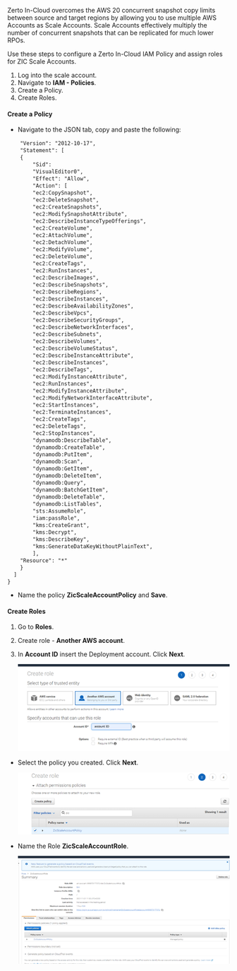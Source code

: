 Zerto In-Cloud overcomes the AWS 20 concurrent snapshot copy limits between source and target regions by allowing you to use multiple AWS Accounts as Scale Accounts. Scale Accounts effectively multiply the number of concurrent snapshots that can be replicated for much lower RPOs.

Use these steps to configure a Zerto In-Cloud IAM Policy and assign roles for ZIC Scale Accounts.

1.  Log into the scale account.
2.  Navigate to **IAM - Policies**.
3.  Create a Policy.
4.  Create Roles.

#### Create a Policy

-	Navigate to the JSON tab, copy and paste the following:
```{
	"Version": "2012-10-17",
	"Statement": [
	{
		"Sid": 
		"VisualEditor0",
		"Effect": "Allow",
		"Action": [
		"ec2:CopySnapshot",
		"ec2:DeleteSnapshot",
		"ec2:CreateSnapshots",
		"ec2:ModifySnapshotAttribute",
		"ec2:DescribeInstanceTypeOfferings",
		"ec2:CreateVolume",
		"ec2:AttachVolume",
		"ec2:DetachVolume",
		"ec2:ModifyVolume",
		"ec2:DeleteVolume",
		"ec2:CreateTags",
		"ec2:RunInstances",
		"ec2:DescribeImages",
		"ec2:DescribeSnapshots",
		"ec2:DescribeRegions",
		"ec2:DescribeInstances",
		"ec2:DescribeAvailabilityZones",
		"ec2:DescribeVpcs",
		"ec2:DescribeSecurityGroups",
		"ec2:DescribeNetworkInterfaces",
		"ec2:DescribeSubnets",
		"ec2:DescribeVolumes",
		"ec2:DescribeVolumeStatus",
		"ec2:DescribeInstanceAttribute",
		"ec2:DescribeInstances",
		"ec2:DescribeTags",
		"ec2:ModifyInstanceAttribute",
		"ec2:RunInstances",
		"ec2:ModifyInstanceAttribute",
		"ec2:ModifyNetworkInterfaceAttribute",
		"ec2:StartInstances",
		"ec2:TerminateInstances",
		"ec2:CreateTags",
		"ec2:DeleteTags",
		"ec2:StopInstances",
		"dynamodb:DescribeTable",
		"dynamodb:CreateTable",
		"dynamodb:PutItem",
		"dynamodb:Scan",
		"dynamodb:GetItem",
		"dynamodb:DeleteItem",
		"dynamodb:Query",
		"dynamodb:BatchGetItem",
		"dynamodb:DeleteTable",
		"dynamodb:ListTables",
		"sts:AssumeRole",
		"iam:passRole",
		"kms:CreateGrant",
		"kms:Decrypt",
		"kms:DescribeKey",
		"kms:GenerateDataKeyWithoutPlainText",
		],
	"Resource": "*"
	}
  ]
}
```
-	Name the policy **ZicScaleAccountPolicy** and **Save**.

#### Create Roles

1.  Go to **Roles**.
2.  Create role - **Another AWS account**.
3.  In **Account ID** insert the Deployment account. Click **Next**.

	![Create_role](Images/ZIC_create_Role.png?raw=true)

-	Select the policy you created. Click **Next**.

	![Create_Policy](Images/ZIC_create_Policy.png?raw=true)

-	Name the Role **ZicScaleAccountRole**.

	![ZicScaleAccountRole](Images/ZIC_ZicScaleAccountRole.png?raw=true)
